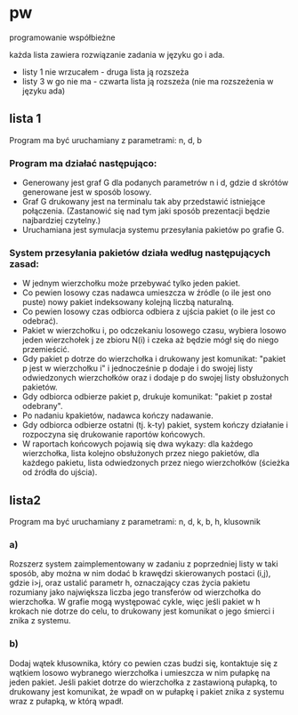 # pw
programowanie współbieżne

każda lista zawiera rozwiązanie zadania w języku go i ada.
* listy 1 nie wrzucałem - druga lista ją rozszeża
* listy 3 w go nie ma - czwarta lista ją rozszeża (nie ma rozszeżenia w języku ada)

## lista 1

Program ma być uruchamiany z parametrami: n, d, b

### Program ma działać następująco:
* Generowany jest graf G dla podanych parametrów n i d, gdzie d skrótów generowane jest w sposób losowy.
* Graf G drukowany jest na terminalu tak aby przedstawić istniejące połączenia. (Zastanowić się nad tym jaki sposób prezentacji będzie najbardziej czytelny.)
* Uruchamiana jest symulacja systemu przesyłania pakietów po grafie G.
### System  przesyłania pakietów działa według następujących zasad:
* W jednym wierzchołku może przebywać tylko jeden pakiet.
* Co pewien losowy czas nadawca umieszcza w źródle (o ile jest ono puste) nowy pakiet indeksowany kolejną liczbą naturalną.
* Co pewien losowy czas odbiorca odbiera z ujścia pakiet (o ile jest co odebrać).
* Pakiet w wierzchołku i, po odczekaniu losowego czasu, wybiera losowo jeden wierzchołek j ze zbioru N(i) i czeka aż będzie mógł się do niego przemieścić. 
* Gdy pakiet p dotrze do wierzchołka i drukowany jest komunikat:
"pakiet p jest w wierzchołku i"
i jednocześnie p dodaje i do swojej listy odwiedzonych wierzchołków oraz i dodaje p do swojej listy obsłużonych pakietów.
* Gdy odbiorca odbierze pakiet p, drukuje komunikat:
"pakiet p został odebrany".     
* Po nadaniu kpakietów, nadawca kończy nadawanie.
* Gdy odbiorca odbierze ostatni (tj. k-ty)  pakiet, system kończy działanie i rozpoczyna się drukowanie raportów końcowych.
* W raportach końcowych pojawią się dwa wykazy:
dla każdego wierzchołka, lista kolejno obsłużonych przez niego pakietów, 
dla każdego pakietu, lista odwiedzonych przez niego wierzchołków  (ścieżka od źródła do ujścia).

## lista2

Program ma być uruchamiany z parametrami: n, d, k, b, h, klusownik

### a)
Rozszerz system zaimplementowany w zadaniu z poprzedniej listy w taki sposób, aby można w nim dodać b  krawędzi skierowanych postaci (i,j), gdzie i>j, oraz ustalić parametr h, oznaczający czas życia pakietu rozumiany jako największa liczba jego transferów od wierzchołka do wierzchołka. W grafie mogą występować cykle, więc jeśli pakiet w h krokach nie dotrze do celu, to  drukowany jest komunikat o jego śmierci i znika z systemu.
### b)
Dodaj wątek kłusownika, który co pewien czas budzi się, kontaktuje się z wątkiem losowo wybranego wierzchołka i umieszcza w nim pułapkę na jeden pakiet.  Jeśli pakiet dotrze do wierzchołka z zastawioną pułapką, to drukowany jest komunikat, że wpadł on w pułapkę i pakiet znika z systemu wraz z pułapką, w którą wpadł. 

